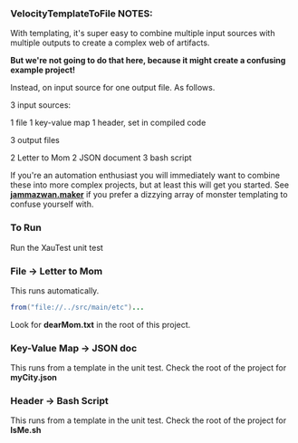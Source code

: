 ### VelocityTemplateToFile NOTES:

With templating, it's super easy to combine multiple input sources with multiple outputs to create a complex web of artifacts. 

**But we're not going to do that here, because it might create a confusing example project!**

Instead, on input source for one output file. As follows.

3 input sources:

 1 file
 1 key-value map 
 1 header, set in compiled code
 
3 output files

 2 Letter to Mom
 2 JSON document
 3 bash script

If you're an automation enthusiast you will immediately want to combine these into more complex projects, but at least this will get you started. See [**jammazwan.maker**](https://github.com/jammazwan/jammazwan.maker) if you prefer a dizzying array of monster templating to confuse yourself with.

### To Run

Run the XauTest unit test

### File -> Letter to Mom

This runs automatically.

```java
from("file://../src/main/etc")...
```

Look for **dearMom.txt** in the root of this project.

### Key-Value Map -> JSON doc

This runs from a template in the unit test. Check the root of the project for **myCity.json**

### Header -> Bash Script

This runs from a template in the unit test. Check the root of the project for **lsMe.sh**
 
